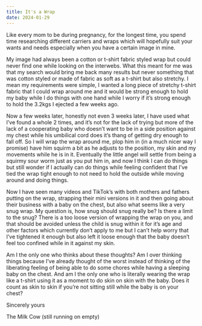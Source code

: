 ```yaml
---
title: It's a Wrap
date: 2024-01-29
---
```

Like every mom to be during pregnancy, for the longest time, you spend time researching different carriers and wraps which will hopefully suit your wants and needs especially when you have a certain image in mine. 

My image had always been a cotton or t-shirt fabric styled wrap but could never find one while looking on the interwebs. What this meant for me was that my search would bring me back many results but never something that was cotton styled or made of fabric as soft as a t-shirt but also stretchy. I mean my requirements were simple, I wanted a long piece of stretchy t-shirt fabric that I could wrap around me and it would be strong enough to hold my baby while I do things with one hand while I worry if it’s strong enough to hold the 3.2kgs I ejected a few weeks ago.

Now a few weeks later, honestly not even 3 weeks later, I have used what I’ve found a whole 2 times, and it’s not for the lack of trying but more of the lack of a cooperating baby who doesn’t want to be in a side position against my chest while his umbilical cord does it’s thang of getting dry enough to fall off. So I will wrap the wrap around me, plop him in (in a much nicer way I promise) have him squirm a bit as he adjusts to the position, my skin and my movements while he is in it. Eventually the little angel will settle from being a squirmy sour worm just as you put him in, and now I think I can do things but still wonder if I actually can do things while feeling confident that I’ve tied the wrap tight enough to not need to hold the outside while moving around and doing things. 

Now I have seen many videos and TikTok’s with both mothers and fathers putting on the wrap, strapping their mini versions in it and then going about their business with a baby on the chest, but also what seems like a very snug wrap. My question is, how snug should snug really be? Is there a limit to the snug? There is a too loose version of wrapping the wrap on you, and that should be avoided unless the child is snug within it for it’s age and other factors which currently don’t apply to me but I can’t help worry that I’ve tightened it enough but also left it loose enough that the baby doesn’t feel too confined while in it against my skin. 

Am I the only one who thinks about these thoughts? Am I over thinking things because I’ve already thought of the worst instead of thinking of the liberating feeling of being able to do some chores while having a sleeping baby on the chest. And am I the only one who is literally wearing the wrap like a t-shirt using it as a moment to do skin on skin with the baby. Does it count as skin to skin if you’re not sitting still while the baby is on your chest?

Sincerely yours

The Milk Cow (still running on empty)
